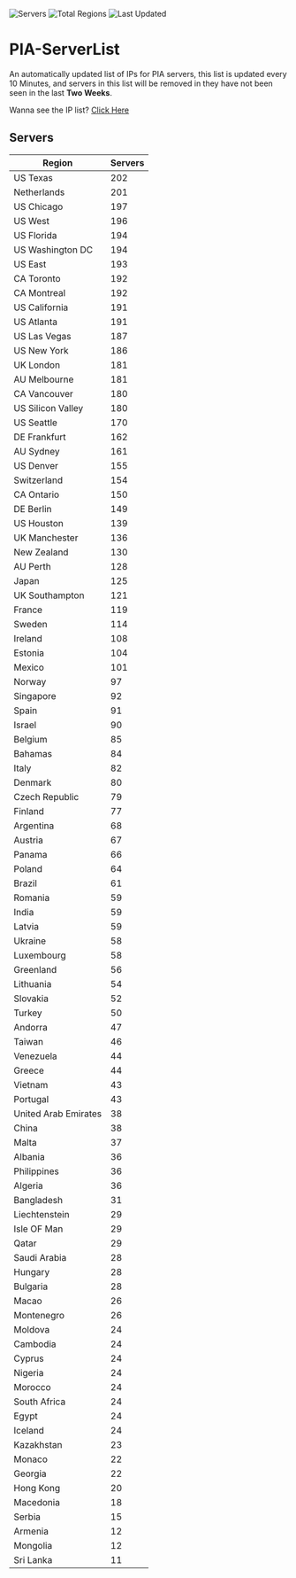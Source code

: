 ![Servers](https://img.shields.io/badge/Servers-8,441-darkgreen)
![Total Regions](https://img.shields.io/badge/Total_Regions-97-darkgreen)
![Last Updated](https://img.shields.io/badge/Last_Updated-December_13_2024_18:01_EST-darkgreen)

# PIA-ServerList
An automatically updated list of IPs for PIA servers, this list is updated every 10 Minutes, and servers in this list will be removed in they have not been seen in the last **Two Weeks**.

Wanna see the IP list? [Click Here](./servers.json)

## Servers
| Region               | Servers |
|----------------------|---------|
| US Texas | 202 |
| Netherlands | 201 |
| US Chicago | 197 |
| US West | 196 |
| US Florida | 194 |
| US Washington DC | 194 |
| US East | 193 |
| CA Toronto | 192 |
| CA Montreal | 192 |
| US California | 191 |
| US Atlanta | 191 |
| US Las Vegas | 187 |
| US New York | 186 |
| UK London | 181 |
| AU Melbourne | 181 |
| CA Vancouver | 180 |
| US Silicon Valley | 180 |
| US Seattle | 170 |
| DE Frankfurt | 162 |
| AU Sydney | 161 |
| US Denver | 155 |
| Switzerland | 154 |
| CA Ontario | 150 |
| DE Berlin | 149 |
| US Houston | 139 |
| UK Manchester | 136 |
| New Zealand | 130 |
| AU Perth | 128 |
| Japan | 125 |
| UK Southampton | 121 |
| France | 119 |
| Sweden | 114 |
| Ireland | 108 |
| Estonia | 104 |
| Mexico | 101 |
| Norway | 97 |
| Singapore | 92 |
| Spain | 91 |
| Israel | 90 |
| Belgium | 85 |
| Bahamas | 84 |
| Italy | 82 |
| Denmark | 80 |
| Czech Republic | 79 |
| Finland | 77 |
| Argentina | 68 |
| Austria | 67 |
| Panama | 66 |
| Poland | 64 |
| Brazil | 61 |
| Romania | 59 |
| India | 59 |
| Latvia | 59 |
| Ukraine | 58 |
| Luxembourg | 58 |
| Greenland | 56 |
| Lithuania | 54 |
| Slovakia | 52 |
| Turkey | 50 |
| Andorra | 47 |
| Taiwan | 46 |
| Venezuela | 44 |
| Greece | 44 |
| Vietnam | 43 |
| Portugal | 43 |
| United Arab Emirates | 38 |
| China | 38 |
| Malta | 37 |
| Albania | 36 |
| Philippines | 36 |
| Algeria | 36 |
| Bangladesh | 31 |
| Liechtenstein | 29 |
| Isle OF Man | 29 |
| Qatar | 29 |
| Saudi Arabia | 28 |
| Hungary | 28 |
| Bulgaria | 28 |
| Macao | 26 |
| Montenegro | 26 |
| Moldova | 24 |
| Cambodia | 24 |
| Cyprus | 24 |
| Nigeria | 24 |
| Morocco | 24 |
| South Africa | 24 |
| Egypt | 24 |
| Iceland | 24 |
| Kazakhstan | 23 |
| Monaco | 22 |
| Georgia | 22 |
| Hong Kong | 20 |
| Macedonia | 18 |
| Serbia | 15 |
| Armenia | 12 |
| Mongolia | 12 |
| Sri Lanka | 11 |